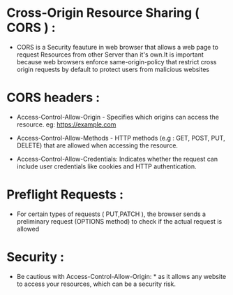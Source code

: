 # Cross-Origin Resource Sharing ( CORS ) :
* CORS is a Security feauture in web browser that allows a web page to request Resources from other Server than it's own.It is 
  important because web browsers enforce same-origin-policy that restrict cross origin requests by default to protect users 
  from malicious websites

# CORS headers :

* Access-Control-Allow-Origin - Specifies which origins can access the resource. eg: https://example.com
  

* Access-Control-Allow-Methods - HTTP methods (e.g : GET, POST, PUT, DELETE) that are allowed when
  accessing the resource.

* Access-Control-Allow-Credentials: Indicates whether the request can include user credentials 
      like cookies and HTTP authentication.
                            

# Preflight Requests : 
* For certain types of requests ( PUT,PATCH ), the browser sends a preliminary request 
  (OPTIONS method) to check if the actual request is allowed

# Security :
* Be cautious with Access-Control-Allow-Origin: * as it allows any website to access your resources,
  which can be a security risk.
